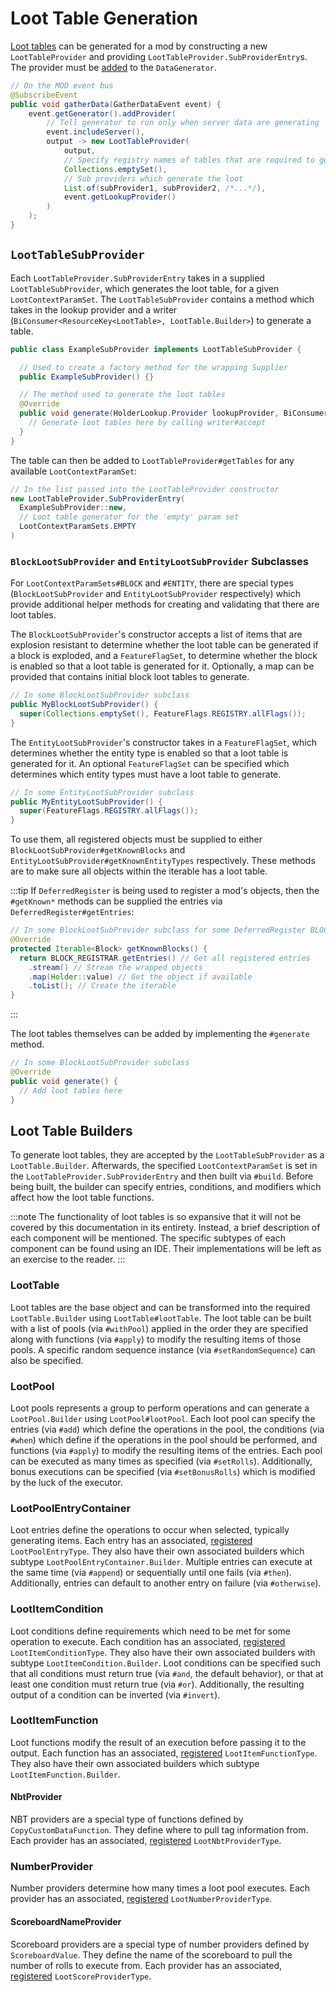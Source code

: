 # Loot Table Generation

[Loot tables][loottable] can be generated for a mod by constructing a new `LootTableProvider` and providing `LootTableProvider.SubProviderEntry`s. The provider must be [added][datagen] to the `DataGenerator`.

```java
// On the MOD event bus
@SubscribeEvent
public void gatherData(GatherDataEvent event) {
    event.getGenerator().addProvider(
        // Tell generator to run only when server data are generating
        event.includeServer(),
        output -> new LootTableProvider(
            output,
            // Specify registry names of tables that are required to generate, or can leave empty
            Collections.emptySet(),
            // Sub providers which generate the loot
            List.of(subProvider1, subProvider2, /*...*/),
            event.getLookupProvider()
        )
    );
}
```

## `LootTableSubProvider`

Each `LootTableProvider.SubProviderEntry` takes in a supplied `LootTableSubProvider`, which generates the loot table, for a given `LootContextParamSet`. The `LootTableSubProvider` contains a method which takes in the lookup provider and a writer (`BiConsumer<ResourceKey<LootTable>, LootTable.Builder>`) to generate a table.

```java
public class ExampleSubProvider implements LootTableSubProvider {

  // Used to create a factory method for the wrapping Supplier
  public ExampleSubProvider() {}

  // The method used to generate the loot tables
  @Override
  public void generate(HolderLookup.Provider lookupProvider, BiConsumer<ResourceKey<LootTable>, LootTable.Builder> writer) {
    // Generate loot tables here by calling writer#accept
  }
}
```

The table can then be added to `LootTableProvider#getTables` for any available `LootContextParamSet`:

```java
// In the list passed into the LootTableProvider constructor
new LootTableProvider.SubProviderEntry(
  ExampleSubProvider::new,
  // Loot table generator for the 'empty' param set
  LootContextParamSets.EMPTY
)
```

### `BlockLootSubProvider` and `EntityLootSubProvider` Subclasses

For `LootContextParamSets#BLOCK` and `#ENTITY`, there are special types (`BlockLootSubProvider` and `EntityLootSubProvider` respectively) which provide additional helper methods for creating and validating that there are loot tables.

The `BlockLootSubProvider`'s constructor accepts a list of items that are explosion resistant to determine whether the loot table can be generated if a block is exploded, and a `FeatureFlagSet`, to determine whether the block is enabled so that a loot table is generated for it. Optionally, a map can be provided that contains initial block loot tables to generate.

```java
// In some BlockLootSubProvider subclass
public MyBlockLootSubProvider() {
  super(Collections.emptySet(), FeatureFlags.REGISTRY.allFlags());
}
```

The `EntityLootSubProvider`'s constructor takes in a `FeatureFlagSet`, which determines whether the entity type is enabled so that a loot table is generated for it. An optional `FeatureFlagSet` can be specified which determines which entity types must have a loot table to generate.

```java
// In some EntityLootSubProvider subclass
public MyEntityLootSubProvider() {
  super(FeatureFlags.REGISTRY.allFlags());
}
```

To use them, all registered objects must be supplied to either `BlockLootSubProvider#getKnownBlocks` and `EntityLootSubProvider#getKnownEntityTypes` respectively. These methods are to make sure all objects within the iterable has a loot table.

:::tip
If `DeferredRegister` is being used to register a mod's objects, then the `#getKnown*` methods can be supplied the entries via `DeferredRegister#getEntries`:

```java
// In some BlockLootSubProvider subclass for some DeferredRegister BLOCK_REGISTRAR
@Override
protected Iterable<Block> getKnownBlocks() {
  return BLOCK_REGISTRAR.getEntries() // Get all registered entries
    .stream() // Stream the wrapped objects
    .map(Holder::value) // Get the object if available
    .toList(); // Create the iterable
}
```
:::

The loot tables themselves can be added by implementing the `#generate` method.

```java
// In some BlockLootSubProvider subclass
@Override
public void generate() {
  // Add loot tables here
}
```

## Loot Table Builders

To generate loot tables, they are accepted by the `LootTableSubProvider` as a `LootTable.Builder`. Afterwards, the specified `LootContextParamSet` is set in the `LootTableProvider.SubProviderEntry` and then built via `#build`. Before being built, the builder can specify entries, conditions, and modifiers which affect how the loot table functions.

:::note
The functionality of loot tables is so expansive that it will not be covered by this documentation in its entirety. Instead, a brief description of each component will be mentioned. The specific subtypes of each component can be found using an IDE. Their implementations will be left as an exercise to the reader.
:::

### LootTable

Loot tables are the base object and can be transformed into the required `LootTable.Builder` using `LootTable#lootTable`. The loot table can be built with a list of pools (via `#withPool`) applied in the order they are specified along with functions (via `#apply`) to modify the resulting items of those pools. A specific random sequence instance (via `#setRandomSequence`) can also be specified.

### LootPool

Loot pools represents a group to perform operations and can generate a `LootPool.Builder` using `LootPool#lootPool`. Each loot pool can specify the entries (via `#add`) which define the operations in the pool, the conditions (via `#when`) which define if the operations in the pool should be performed, and functions (via `#apply`) to modify the resulting items of the entries. Each pool can be executed as many times as specified (via `#setRolls`). Additionally, bonus executions can be specified (via `#setBonusRolls`) which is modified by the luck of the executor.

### LootPoolEntryContainer

Loot entries define the operations to occur when selected, typically generating items. Each entry has an associated, [registered] `LootPoolEntryType`. They also have their own associated builders which subtype `LootPoolEntryContainer.Builder`. Multiple entries can execute at the same time (via `#append`) or sequentially until one fails (via `#then`). Additionally, entries can default to another entry on failure (via `#otherwise`).

### LootItemCondition

Loot conditions define requirements which need to be met for some operation to execute. Each condition has an associated, [registered] `LootItemConditionType`. They also have their own associated builders with subtype `LootItemCondition.Builder`. Loot conditions can be specified such that all conditions must return true (via `#and`, the default behavior), or that at least one condition must return true  (via `#or`). Additionally, the resulting output of a condition can be inverted (via `#invert`).

### LootItemFunction

Loot functions modify the result of an execution before passing it to the output. Each function has an associated, [registered] `LootItemFunctionType`. They also have their own associated builders which subtype `LootItemFunction.Builder`.

#### NbtProvider

NBT providers are a special type of functions defined by `CopyCustomDataFunction`. They define where to pull tag information from. Each provider has an associated, [registered] `LootNbtProviderType`.

### NumberProvider

Number providers determine how many times a loot pool executes. Each provider has an associated, [registered] `LootNumberProviderType`.

#### ScoreboardNameProvider

Scoreboard providers are a special type of number providers defined by `ScoreboardValue`. They define the name of the scoreboard to pull the number of rolls to execute from. Each provider has an associated, [registered] `LootScoreProviderType`.

[loottable]: ../resources/server/loottables/index.md
[datagen]: ../resources/index.md#data-generation
[registered]: ../concepts/registries.md
